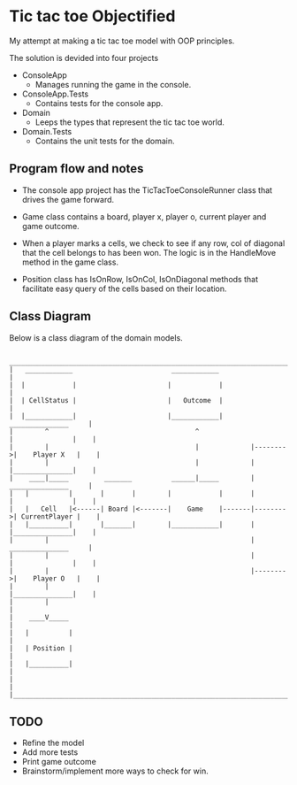 # Tic tac toe Objectified

My attempt at making a tic tac toe model with OOP principles.

The solution is devided into four projects

- ConsoleApp
    - Manages running the game in the console.
- ConsoleApp.Tests
    - Contains tests for the console app.
- Domain
    - Leeps the types that represent the tic tac toe world.
- Domain.Tests
    - Contains the unit tests for the domain.


## Program flow and notes

- The console app project has the TicTacToeConsoleRunner class that drives the game forward.

- Game class contains a board, player x, player o, current player and game outcome.

- When a player marks a cells, we check to see if any row, col of diagonal that the cell belongs to has been won. The logic is in the HandleMove method in the game class.

- Position class has IsOnRow, IsOnCol, IsOnDiagonal methods that facilitate easy query of the cells based on their location.


## Class Diagram

Below is a class diagram of the domain models.

```text
 ___________________________________________________________________________________________
|   ____________                         ____________                                       |   
|  |            |                       |            |                                      |
|  | CellStatus |                       |   Outcome  |                                      |
|  |____________|                       |____________|                  _______________     |
|        ^                                     ^                       |               |    |
|        |                                     |             |-------->|    Player X   |    |
|        |                                     |             |         |_______________|    |
|    ____|_____         _______          ______|_____        |          _______________     |
|   |          |       |       |        |            |       |         |               |    |
|   |   Cell   |<------| Board |<-------|    Game    |-------|-------->| CurrentPlayer |    |
|   |__________|       |_______|        |____________|       |         |_______________|    |
|        |                                                   |          _______________     |
|        |                                                   |         |               |    |
|        |                                                   |-------->|    Player O   |    |
|        |                                                             |_______________|    |
|        |                                                                                  |
|    ____V_____                                                                             |
|   |          |                                                                            |
|   | Position |                                                                            |
|   |__________|                                                                            |
|                                                                                           |
|___________________________________________________________________________________________|
```


## TODO

- Refine the model 
- Add more tests
- Print game outcome
- Brainstorm/implement more ways to check for win.